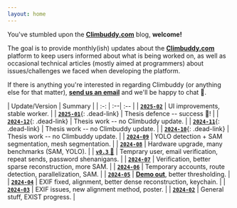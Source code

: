 ```yaml
---
layout: home
---
```



You've stumbled upon the **[Climbuddy.com](https://climbuddy.com/)** blog, **welcome!**

The goal is to provide monthly(ish) updates about the **[Climbuddy.com](https://climbuddy.com/)** platform to keep users informed about what is being worked on, as well as occasional technical articles (mostly aimed at programmers) about issues/challenges we faced when developing the platform.

If there is anything you're interested in regarding Climbuddy (or anything else for that matter), [**send us an email**](mailto:contact@climbuddy.com) and we'll be happy to chat 🙂.

<div class="spacer"></div>

<!--
<div class="table-container" markdown="1">

|  <i class="fa-solid fa-calendar"></i>   | `1.` | `2.` | `3.` | `4.` | `5.` | `6.` | `7.` | `8.` | `9.` | `10.` | `11.` | `12.` |
| :-: | :-:| :-: | :-: | :-: | :-: | :-: | :-: | :-: | :-: | :-: | :-: | :-: |
| **`2024`** | ╱ | **[<i class="fa-solid fa-link"></i>](/february-2024-update/)** | **[<i class="fa-solid fa-link"></i>](/march-2024-update/)** | **[<i class="fa-solid fa-link"></i>](/april-2024-update/)** | **[<i class="fa-solid fa-link"></i>](/may-2024-update/)** | **[<i class="fa-solid fa-link"></i>](/june-2024-update/)** | **[<i class="fa-solid fa-link"></i>](/july-2024-update/)** | **[<i class="fa-solid fa-link"></i>](/august-2024-update/)** | <i class="fa-solid fa-screwdriver-wrench"></i> | … | … | … |

</div>
-->

<div class="table-container" markdown="1">

| Update/Version | Summary |
| :-: | :--| :-- |
| [**`2025-02`**](/february-2025-update/) | UI improvements, stable worker. |
| [**`2025-01`**](){: .dead-link} | Thesis defence -- success 🎉! |
| [**`2024-12`**](){: .dead-link} | Thesis work -- no Climbuddy update. |
| [**`2024-11`**](){: .dead-link} | Thesis work -- no Climbuddy update. |
| [**`2024-10`**](){: .dead-link} | Thesis work -- no Climbuddy update. |
| [**`2024-09`**](/september-2024-update/) | YOLO detection + SAM segmentation, mesh segmentation. |
| [**`2024-08`**](/august-2024-update/) | Hardware upgrade, many benchmarks (SAM, YOLO). |
| [**`v0.3` 🎉**](/roadmap#03) | Temprary user, email verification, repeat sends, password shenanigans. |
| [**`2024-07`**](/july-2024-update/) | Verification, better sparse reconstruction, more SAM. |
| [**`2024-06`**](/june-2024-update/) | Temporary accounts, route detection, parallelization, SAM. |
| [**`2024-05`**](/may-2024-update/) | **[Demo out](https://climbuddy.com)**, better thresholding. |
| [**`2024-04`**](/april-2024-update/) | EXIF fixed, alignment, better dense reconstruction, keychain. |
| [**`2024-03`**](/march-2024-update/) | EXIF issues, new alignment method, poster. |
| [**`2024-02`**](/february-2024-update/) | General stuff, EXIST progress. |

</div>
